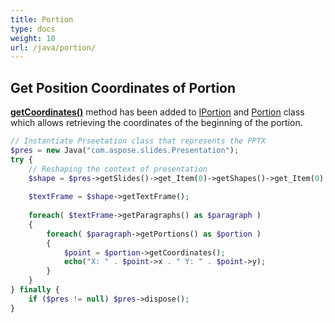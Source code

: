 ```yaml
---
title: Portion
type: docs
weight: 10
url: /java/portion/
---
```


## **Get Position Coordinates of Portion**
[**getCoordinates()**](https://apireference.aspose.com/slides/java/com.aspose.slides/IPortion#getCoordinates--) method has been added to [IPortion](http://www.aspose.com/api/java/slides/com.aspose.slides/interfaces/IPortion) and [Portion](http://www.aspose.com/api/java/slides/com.aspose.slides/classes/Portion) class which allows retrieving the coordinates of the beginning of the portion.

```php
// Instantiate Prseetation class that represents the PPTX
$pres = new Java("com.aspose.slides.Presentation");
try {
    // Reshaping the context of presentation
    $shape = $pres->getSlides()->get_Item(0)->getShapes()->get_Item(0);
    
    $textFrame = $shape->getTextFrame();
    
    foreach( $textFrame->getParagraphs() as $paragraph ) 
    {
        foreach( $paragraph->getPortions() as $portion ) 
        {
            $point = $portion->getCoordinates();
            echo("X: " . $point->x . " Y: " . $point->y);
        }
    }
} finally {
    if ($pres != null) $pres->dispose();
}
```
